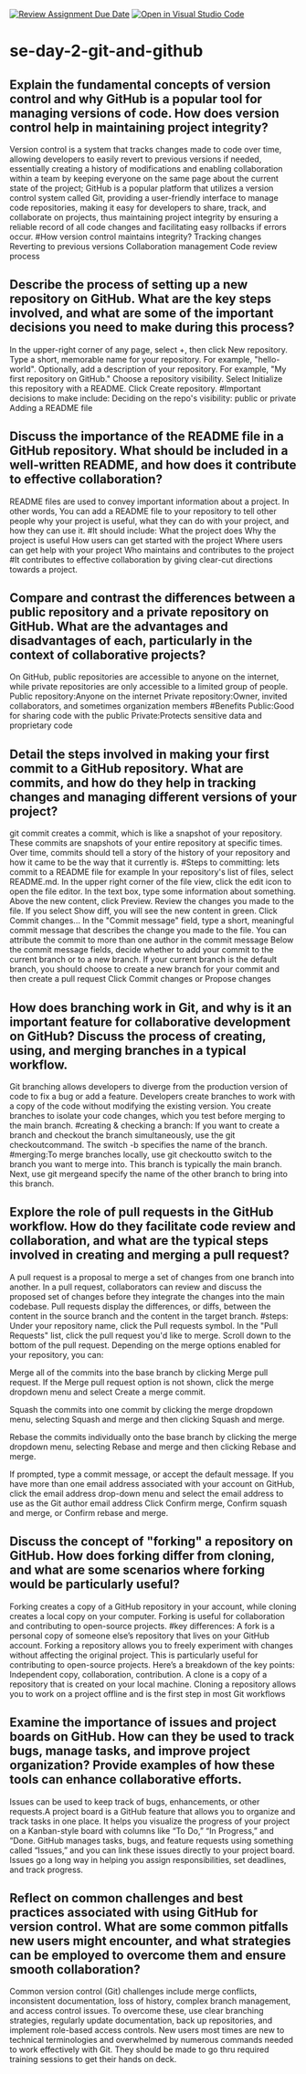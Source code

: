 [![Review Assignment Due Date](https://classroom.github.com/assets/deadline-readme-button-22041afd0340ce965d47ae6ef1cefeee28c7c493a6346c4f15d667ab976d596c.svg)](https://classroom.github.com/a/8wgCKhpZ)
[![Open in Visual Studio Code](https://classroom.github.com/assets/open-in-vscode-2e0aaae1b6195c2367325f4f02e2d04e9abb55f0b24a779b69b11b9e10269abc.svg)](https://classroom.github.com/online_ide?assignment_repo_id=18576927&assignment_repo_type=AssignmentRepo)
# se-day-2-git-and-github
## Explain the fundamental concepts of version control and why GitHub is a popular tool for managing versions of code. How does version control help in maintaining project integrity?
Version control is a system that tracks changes made to code over time, allowing developers to easily revert to previous versions if needed, essentially creating a history of modifications and enabling collaboration within a team by keeping everyone on the same page about the current state of the project; GitHub is a popular platform that utilizes a version control system called Git, providing a user-friendly interface to manage code repositories, making it easy for developers to share, track, and collaborate on projects, thus maintaining project integrity by ensuring a reliable record of all code changes and facilitating easy rollbacks if errors occur.
#How version control maintains integrity? 
Tracking changes 
Reverting to previous versions
Collaboration management
Code review process
## Describe the process of setting up a new repository on GitHub. What are the key steps involved, and what are some of the important decisions you need to make during this process?
In the upper-right corner of any page, select +, then click New repository.
Type a short, memorable name for your repository. For example, "hello-world".
Optionally, add a description of your repository. For example, "My first repository on GitHub."
Choose a repository visibility. 
Select Initialize this repository with a README.
Click Create repository.
#Important decisions to make include:
Deciding on the repo's visibility: public or private
Adding a README file
## Discuss the importance of the README file in a GitHub repository. What should be included in a well-written README, and how does it contribute to effective collaboration?
README files are used to convey important information about  a project. In other words, You can add a README file to your repository to tell other people why your project is useful, what they can do with your project, and how they can use it.
#It should include:
What the project does
Why the project is useful
How users can get started with the project
Where users can get help with your project
Who maintains and contributes to the project
#It contributes to effective collaboration by giving clear-cut directions towards a project. 
## Compare and contrast the differences between a public repository and a private repository on GitHub. What are the advantages and disadvantages of each, particularly in the context of collaborative projects?
On GitHub, public repositories are accessible to anyone on the internet, while private repositories are only accessible to a limited group of people. 
Public repository:Anyone on the internet
Private repository:Owner, invited collaborators, and sometimes organization members
#Benefits
Public:Good for sharing code with the public
Private:Protects sensitive data and proprietary code
## Detail the steps involved in making your first commit to a GitHub repository. What are commits, and how do they help in tracking changes and managing different versions of your project?
git commit creates a commit, which is like a snapshot of your repository. These commits are snapshots of your entire repository at specific times. Over time, commits should tell a story of the history of your repository and how it came to be the way that it currently is.
#Steps to committing: lets commit to a README file for example
In your repository's list of files, select README.md.
In the upper right corner of the file view, click the edit icon to open the file editor.
In the text box, type some information about something.
Above the new content, click Preview.
Review the changes you made to the file. If you select Show diff, you will see the new content in green.
Click Commit changes...
In the "Commit message" field, type a short, meaningful commit message that describes the change you made to the file. You can attribute the commit to more than one author in the commit message
Below the commit message fields, decide whether to add your commit to the current branch or to a new branch. If your current branch is the default branch, you should choose to create a new branch for your commit and then create a pull request
Click Commit changes or Propose changes
## How does branching work in Git, and why is it an important feature for collaborative development on GitHub? Discuss the process of creating, using, and merging branches in a typical workflow.
Git branching allows developers to diverge from the production version of code to fix a bug or add a feature. Developers create branches to work with a copy of the code without modifying the existing version. You create branches to isolate your code changes, which you test before merging to the main branch.
#creating & checking a branch: If you want to create a branch and checkout the branch simultaneously, use the git checkoutcommand. The switch -b specifies the name of the branch.
#merging:To merge branches locally, use git checkoutto switch to the branch you want to merge into. This branch is typically the main branch. Next, use git mergeand specify the name of the other branch to bring into this branch. 
## Explore the role of pull requests in the GitHub workflow. How do they facilitate code review and collaboration, and what are the typical steps involved in creating and merging a pull request?
A pull request is a proposal to merge a set of changes from one branch into another. In a pull request, collaborators can review and discuss the proposed set of changes before they integrate the changes into the main codebase. Pull requests display the differences, or diffs, between the content in the source branch and the content in the target branch.
#steps:
Under your repository name, click the Pull requests symbol.
In the "Pull Requests" list, click the pull request you'd like to merge.
Scroll down to the bottom of the pull request. Depending on the merge options enabled for your repository, you can:

Merge all of the commits into the base branch by clicking Merge pull request. If the Merge pull request option is not shown, click the merge dropdown menu and select Create a merge commit.

Squash the commits into one commit by clicking the merge dropdown menu, selecting Squash and merge and then clicking Squash and merge.

Rebase the commits individually onto the base branch by clicking the merge dropdown menu, selecting Rebase and merge and then clicking Rebase and merge.

If prompted, type a commit message, or accept the default message.
If you have more than one email address associated with your account on GitHub, click the email address drop-down menu and select the email address to use as the Git author email address
Click Confirm merge, Confirm squash and merge, or Confirm rebase and merge.
## Discuss the concept of "forking" a repository on GitHub. How does forking differ from cloning, and what are some scenarios where forking would be particularly useful?
Forking creates a copy of a GitHub repository in your account, while cloning creates a local copy on your computer. Forking is useful for collaboration and contributing to open-source projects.
#key differences:
A fork is a personal copy of someone else’s repository that lives on your GitHub account. Forking a repository allows you to freely experiment with changes without affecting the original project. This is particularly useful for contributing to open-source projects. Here’s a breakdown of the key points:
Independent copy, collaboration, contribution. 
A clone is a copy of a repository that is created on your local machine. Cloning a repository allows you to work on a project offline and is the first step in most Git workflows
## Examine the importance of issues and project boards on GitHub. How can they be used to track bugs, manage tasks, and improve project organization? Provide examples of how these tools can enhance collaborative efforts.
Issues can be used to keep track of bugs, enhancements, or other requests.A project board is a GitHub feature that allows you to organize and track tasks in one place. It helps you visualize the progress of your project on a Kanban-style board with columns like “To Do,” “In Progress,” and “Done. GitHub manages tasks, bugs, and feature requests using something called “Issues,” and you can link these issues directly to your project board. Issues go a long way in helping you assign responsibilities, set deadlines, and track progress.
## Reflect on common challenges and best practices associated with using GitHub for version control. What are some common pitfalls new users might encounter, and what strategies can be employed to overcome them and ensure smooth collaboration?
Common version control (Git)  challenges include merge conflicts, inconsistent documentation, loss of history, complex branch management, and access control issues. To overcome these, use clear branching strategies, regularly update documentation, back up repositories, and implement role-based access controls.
New users most times are new to technical terminologies and overwhelmed by numerous commands needed to work effectively with Git. They should be made to go thru required training sessions to get their hands on deck.
